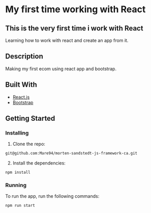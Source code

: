 # My first time working with React

## This is the very first time i work with React

Learning how to work with react and create an app from it.

## Description

Making my first ecom using react app and bootstrap.

## Built With

- [React.js](https://reactjs.org/)
- [Bootstrap](https://getbootstrap.com)

## Getting Started

### Installing

1. Clone the repo:

```bash
git@github.com:Mare94/morten-sandstedt-js-framework-ca.git
```

2. Install the dependencies:

```
npm install
```

### Running

To run the app, run the following commands:

```bash
npm run start
```
